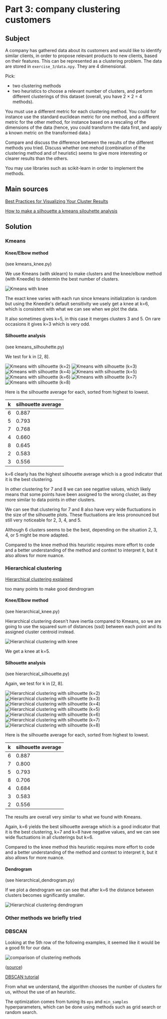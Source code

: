 # Part 3: company clustering customers

## Subject

A company has gathered data about its customers and would like to identify similar clients, in order to propose relevant products to new clients, based on their features. This can be represented as a clustering problem. The data are stored in ```exercise_3/data.npy```. They are 4 dimensional.

Pick:
- two clustering methods
- two heuristics to choose a relevant number of clusters, and perform different clusterings of this dataset (overall, you have 2 × 2 = 4 methods).

You must use a different metric for each clustering method. You could for instance use the standard euclidean metric for one method, and a different metric for the other method, for instance based on a rescaling of the dimensions of the data (hence, you could transform the data first, and apply a known metric on the transformed data.)

Compare and discuss the difference between the results of the different methods you tried. Discuss whether one mehod (combination of the clustering method and of heuristic) seems to give more interesting or clearer results than the others.

You may use libraries such as scikit-learn in order to implement the methods.

## Main sources

[Best Practices for Visualizing Your Cluster Results](https://towardsdatascience.com/best-practices-for-visualizing-your-cluster-results-20a3baac7426)

[How to make a silhouette a kmeans silouhette analysis](https://scikit-learn.org/stable/auto_examples/cluster/plot_kmeans_silhouette_analysis.html)

## Solution

### Kmeans

#### Knee/Elbow method

(see kmeans_knee.py)

We use Kmeans (with sklearn) to make clusters and the knee/elbow method (with Kneedle) to determin the best number of clusters.

![Kmeans with knee](images/kmeans_knee.jpg?raw=true)

The exact knee varies with each run since kmeans initialization is random but using the Kneedle's default sensitivity we usely get a knee at k=6, which is consistent with what we can see when we plot the data.

It also sometimes gives k=5, in this case it merges clusters 3 and 5. On rare occasions it gives k=3 which is very odd.

#### Silhouette analysis

(see kmeans_silhouhette.py)

We test for k in \[2, 8\].

![Kmeans with silhouette (k=2)](images/kmeans_silhouette(k=2).jpg?raw=true)
![Kmeans with silhouette (k=3)](images/kmeans_silhouette(k=3).jpg?raw=true)
![Kmeans with silhouette (k=4)](images/kmeans_silhouette(k=4).jpg?raw=true)
![Kmeans with silhouette (k=5)](images/kmeans_silhouette(k=5).jpg?raw=true)
![Kmeans with silhouette (k=6)](images/kmeans_silhouette(k=6).jpg?raw=true)
![Kmeans with silhouette (k=7)](images/kmeans_silhouette(k=7).jpg?raw=true)
![Kmeans with silhouette (k=8)](images/kmeans_silhouette(k=8).jpg?raw=true)

Here is the silhouette average for each, sorted from highest to lowest.

k | silhouette average
--- | ---
6 | 0.887
5 | 0.793
7 | 0.768
4 | 0.660
8 | 0.645
2 | 0.583
3 | 0.556

k=6 clearly has the highest silhouette average which is a good indicator that it is the best clustering.

In other clustering for 7 and 8 we can see negative values, which likely means that some points have been assigned to the wrong cluster, as they more similar to data points in other clusters.

We can see that clustering for 7 and 8 also have very wide fluctuations in the size of the silhouette plots. These fluctuations are less pronounced but still very noticeable for 2, 3, 4, and 5.

Although 6 clusters seems to be the best, depending on the situation 2, 3, 4, or 5 might be more adapted.

Compared to the knee method this heuristic requires more effort to code and a better understanding of the method and context to interpret it, but it also allows for more nuance.

### Hierarchical clustering

[Hierarchical clustering explained](https://towardsdatascience.com/hierarchical-clustering-explained-e59b13846da8)

too many points to make good dendrogram

#### Knee/Elbow method

(see hierarchical_knee.py)

Hierarchical clustering doesn't have inertia compared to Kmeans, so we are going to use the squared sum of distances (ssd) between each point and its assigned cluster centroid instead.

![Hierarchical clustering with knee](images/hierarchical_knee.jpg?raw=true)

We get a knee at k=5.

#### Silhouette analysis

(see hierarchical_silhouette.py)

Again, we test for k in \[2, 8\].

![Hierarchical clustering with silhouette (k=2)](images/hierarchical_silhouette(k=2).jpg?raw=true)
![Hierarchical clustering with silhouette (k=3)](images/hierarchical_silhouette(k=3).jpg?raw=true)
![Hierarchical clustering with silhouette (k=4)](images/hierarchical_silhouette(k=4).jpg?raw=true)
![Hierarchical clustering with silhouette (k=5)](images/hierarchical_silhouette(k=5).jpg?raw=true)
![Hierarchical clustering with silhouette (k=6)](images/hierarchical_silhouette(k=6).jpg?raw=true)
![Hierarchical clustering with silhouette (k=7)](images/hierarchical_silhouette(k=7).jpg?raw=true)
![Hierarchical clustering with silhouette (k=8)](images/hierarchical_silhouette(k=8).jpg?raw=true)

Here is the silhouette average for each, sorted from highest to lowest.

k | silhouette average
--- | ---
6 | 0.887
7 | 0.800
5 | 0.793
8 | 0.706
4 | 0.684
3 | 0.583
2 | 0.556

The results are overall very similar to what we found with Kmeans.

Again, k=6 yields the best silhouette average which is a good indicator that it is the best clustering, k=7 and k=8 have negative values, and we can see wide fluctuations in all clusterings but k=6.

Compared to the knee method this heuristic requires more effort to code and a better understanding of the method and context to interpret it, but it also allows for more nuance.

#### Dendrogram

(see hierarchical_dendrogram.py)

If we plot a dendrogram we can see that after k=6 the distance between clusters becomes significantly smaller.

![Hierarchical clustering dendrogram](images/hierarchical_dendrogram.jpg?raw=true)

### Other methods we briefly tried

### DBSCAN

Looking at the 5th row of the following examples, it seemed like it would be a good fit for our data.

![comparison of clustering methods](https://scikit-learn.org/stable/_images/sphx_glr_plot_cluster_comparison_001.png)

([source](https://scikit-learn.org/stable/auto_examples/cluster/plot_cluster_comparison.html))

[DBSCAN tutorial](https://scikit-learn.org/stable/auto_examples/cluster/plot_dbscan.html)

From what we understand, the algorithm chooses the number of clusters for us, without the use of an heuristic.

The optimization comes from tuning its ```eps``` and ```min_samples``` hyperparameters, which can be done using methods such as grid search or random search.
